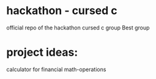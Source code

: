 # hackathon - cursed c
official repo of the hackathon cursed c group
Best group


# project ideas: 

calculator for financial math-operations
